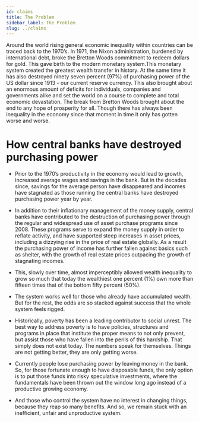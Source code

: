 ```yaml
---
id: claims
title: The Problem
sidebar_label: The Problem
slug: ../claims
---
```


Around the world rising general economic inequality within countries can be traced back to the 1970’s. In 1971, the Nixon administration, burdened by international debt, broke the Bretton Woods commitment to redeem dollars for gold. This gave birth to the modern monetary system.This monetary system created the greatest wealth transfer in history. At the same time it has also destroyed ninety seven percent (97%) of purchasing power of the US dollar since 1913 - our current reserve currency. This also brought about an enormous amount of deficits for individuals, companies and governments alike and set the world on a course to complete and total economic devastation.
The break from Bretton Woods brought about the end to any hope of prosperity for all. Though there has always been inequality in the economy since that moment in time it only has gotten worse and worse.
# How central banks have destroyed purchasing power
* Prior to the 1970’s productivity in the economy would lead to growth, increased average wages and savings in the bank. But in the decades since, savings for the average person have disappeared and incomes have stagnated as those running the central banks have destroyed purchasing power year by year.
* In addition to their inflationary management of the money supply, central banks have contributed to the destruction of purchasing power through the regular and widespread use of asset purchase programs since 2008. These programs serve to expand the money supply in order to reflate activity, and have supported steep increases in asset prices, including a dizzying rise in the price of real estate globally. As a result the purchasing power of income has further fallen against basics such as shelter, with the growth of real estate prices outpacing the growth of stagnating incomes. 

* This, slowly over time, almost imperceptibly allowed wealth inequality to grow so much that today the wealthiest one percent (1%) own more than fifteen times that of the bottom fifty percent (50%). 

* The system works well for those who already have accumulated wealth. But for the rest, the odds are so stacked against success that the whole system feels rigged.

* Historically, poverty has been a leading contributor to social unrest. The best way to address poverty is to have policies, structures and programs in place that institute the proper means to not only prevent, but assist those who have fallen into the perils of this hardship.
That simply does not exist today. The numbers speak for themselves. Things are not getting better, they are only getting worse.     

* Currently people lose purchasing power by leaving money in the bank. So, for those fortunate enough to have disposable funds, the only option is to put those funds into risky speculative investments, where the fundamentals have been thrown out the window long ago instead of a productive growing economy.

* And those who control the system have no interest in changing things, because they reap so many benefits. And so, we remain stuck with an inefficient, unfair and unproductive system.
